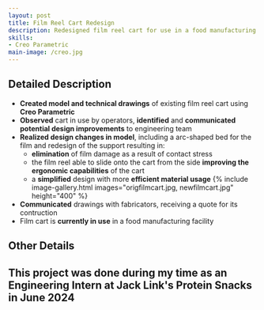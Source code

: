 ```yaml
---
layout: post
title: Film Reel Cart Redesign
description: Redesigned film reel cart for use in a food manufacturing facility.
skills: 
- Creo Parametric
main-image: /creo.jpg
---
```

## Detailed Description
- **Created model and technical drawings** of existing film reel cart using **Creo Parametric**
- **Observed** cart in use by operators, **identified** and **communicated potential design improvements** to engineering team
- **Realized design changes in model**, including a arc-shaped bed for the film and redesign of the support resulting in:
  - **elimination** of film damage as a result of contact stress
  - the film reel able to slide onto the cart from the side **improving the ergonomic capabilities** of the cart
  - a **simplified** design with more **efficient material usage**
{% include image-gallery.html images="origfilmcart.jpg, newfilmcart.jpg" height="400" %}
- **Communicated** drawings with fabricators, receiving a quote for its contruction
- Film cart is **currently in use** in a food manufacturing facility
## Other Details
This project was done during my time as an Engineering Intern at Jack Link's Protein Snacks in June 2024
---
